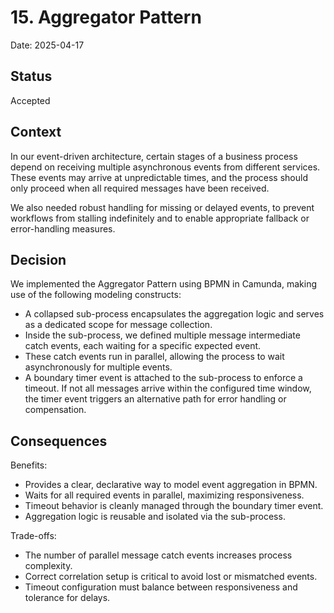 # 15. Aggregator Pattern

Date: 2025-04-17

## Status

Accepted

## Context

In our event-driven architecture, certain stages of a business process depend on receiving multiple asynchronous events from different services. These events may arrive at unpredictable times, and the process should only proceed when all required messages have been received.

We also needed robust handling for missing or delayed events, to prevent workflows from stalling indefinitely and to enable appropriate fallback or error-handling measures.

## Decision

We implemented the Aggregator Pattern using BPMN in Camunda, making use of the following modeling constructs:

- A collapsed sub-process encapsulates the aggregation logic and serves as a dedicated scope for message collection.
- Inside the sub-process, we defined multiple message intermediate catch events, each waiting for a specific expected event.
- These catch events run in parallel, allowing the process to wait asynchronously for multiple events.
- A boundary timer event is attached to the sub-process to enforce a timeout. If not all messages arrive within the configured time window, the timer event triggers an alternative path for error handling or compensation.

## Consequences

Benefits:
- Provides a clear, declarative way to model event aggregation in BPMN.
- Waits for all required events in parallel, maximizing responsiveness.
- Timeout behavior is cleanly managed through the boundary timer event.
- Aggregation logic is reusable and isolated via the sub-process.

Trade-offs:
- The number of parallel message catch events increases process complexity.
- Correct correlation setup is critical to avoid lost or mismatched events.
- Timeout configuration must balance between responsiveness and tolerance for delays.